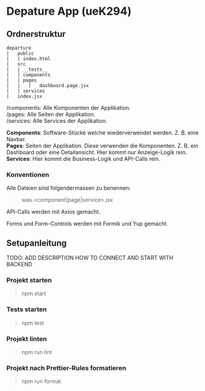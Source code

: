 # Depature App (ueK294)

## Ordnerstruktur

```
departure
|   public
|   | index.html
|   src
|   | __tests__
|   | components
|   | pages
|   |   |   dashboard.page.jsx
|   | services
|   index.jsx
```
/components: Alle Komponenten der Applikation.
<br />
/pages: Alle Seiten der Applikation.
<br />
/services: Alle Services der Applikation.

<b>Components</b>: Software-Stücke welche wiederverwendet werden. Z. B. eine Navbar.
<br />
<b>Pages</b>: Seiten der Applikation. Diese verwenden die Komponenten.
Z. B. ein Dashboard oder eine Detailansicht. Hier kommt nur Anzeige-Logik rein.
<br />
<b>Services</b>: Hier kommt die Business-Logik und API-Calls rein.


### Konventionen
Alle Dateien sind folgendermassen zu benennen:
> was.<component|page|service>.jsx

API-Calls werden mit Axios gemacht.

Forms und Form-Controls werden mit Formik und Yup gemacht.

## Setupanleitung

TODO: ADD DESCRIPTION HOW TO CONNECT AND START WITH BACKEND

### Projekt starten
> npm start

### Tests starten
> npm test

### Projekt linten
> npm run lint

### Projekt nach Prettier-Rules formatieren
> npm run format
